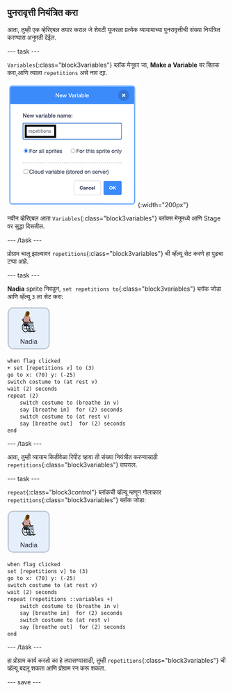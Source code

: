 ## पुनरावृत्ती नियंत्रित करा

आता, तुम्ही एक व्हेरिएबल तयार कराल जे शेवटी यूजरला प्रत्येक व्यायामाच्या पुनरावृत्तीची संख्या नियंत्रित करण्यास अनुमती देईल.

--- task ---

`Variables`{:class="block3variables"} ब्लॉक मेनूवर जा, **Make a Variable** वर क्लिक करा,आणि त्याला `repetitions` असे नाव द्या.

![नवीन व्हेरिएबल डायलॉग बॉक्स बनवत आहे](images/createRepetitionsVariable.png){:width="200px"}

नवीन व्हेरिएबल आता `Variables`{:class="block3variables"} ब्लॉक्स मेनूमध्ये आणि Stage वर सुद्धा दिसतील.

--- /task ---

प्रोग्राम चालू झाल्यावर `repetitions`{:class="block3variables"} ची व्हॅल्यू सेट करणे हा पुढचा टप्पा आहे.

--- task ---

**Nadia** sprite निवडून, `set repetitions to`{:class="block3variables"} ब्लॉक जोडा आणि व्हॅल्यू `3` ला सेट करा:

![Nadia sprite आयकॉन](images/nadia_sprite.png)

```blocks3
when flag clicked
+ set [repetitions v] to (3)
go to x: (70) y: (-25)
switch costume to (at rest v)
wait (2) seconds
repeat (2)
    switch costume to (breathe in v)
    say [breathe in]  for (2) seconds
    switch costume to (at rest v)
    say [breathe out]  for (2) seconds
end
```

--- /task ---

आता, तुम्ही व्यायाम कितीवेळा रिपीट व्हावा ती संख्या नियंत्रीत करण्यासाठी `repetitions`{:class="block3variables"} वापराल.

--- task ---

`repeat`{:class="block3control"} ब्लॉकची व्हॅल्यू म्हणून गोलाकार `repetitions`{:class="block3variables"} ब्लॉक जोडा:

![Nadia sprite आयकॉन](images/nadia_sprite.png)

```blocks3
when flag clicked
set [repetitions v] to (3)
go to x: (70) y: (-25)
switch costume to (at rest v)
wait (2) seconds
repeat (repetitions ::variables +)
    switch costume to (breathe in v)
    say [breathe in]  for (2) seconds
    switch costume to (at rest v)
    say [breathe out]  for (2) seconds
end
```

--- /task ---

हा प्रोग्राम कार्य करतो का हे तपासण्यासाठी, तुम्ही `repetitions`{:class="block3variables"} ची व्हॅल्यू बदलू शकता आणि प्रोग्राम रन करू शकता.

--- save ---
